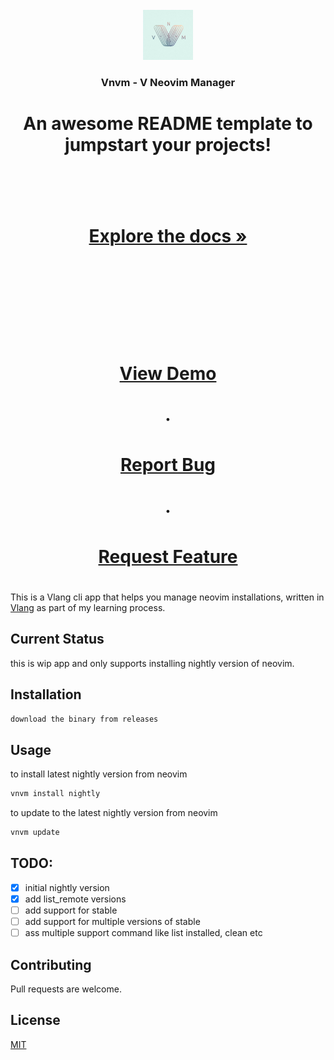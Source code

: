 <!-- PROJECT LOGO -->
<br />
<div align="center">
    <img src="images/logo.jpeg" alt="Logo" width="80" height="80">

  <h3 align="center">Vnvm  - V Neovim Manager</h3>

  # <p align="center">
  #   An awesome README template to jumpstart your projects!
  #   <br />
  #   <a href="https://github.com/othneildrew/Best-README-Template"><strong>Explore the docs »</strong></a>
  #   <br />
  #   <br />
  #   <a href="https://github.com/othneildrew/Best-README-Template">View Demo</a>
  #   ·
  #   <a href="https://github.com/othneildrew/Best-README-Template/issues">Report Bug</a>
  #   ·
  #   <a href="https://github.com/othneildrew/Best-README-Template/issues">Request Feature</a>
  # </p>
</div>


This is a Vlang cli app that helps you manage neovim installations, written in [Vlang](https://vlang.io/) as part of my learning process.


## Current Status
this is wip app and only supports installing nightly version of neovim.

## Installation

```bash
download the binary from releases
```

## Usage

to install latest nightly version from neovim
```sh
vnvm install nightly
```

to update to the latest nightly version from neovim
```sh
vnvm update
```

## TODO:
- [x] initial nightly version
- [x] add list_remote versions
- [ ] add support for stable
- [ ] add support for multiple versions of stable
- [ ] ass multiple support command like list installed, clean etc

## Contributing

Pull requests are welcome. 


## License

[MIT](https://choosealicense.com/licenses/mit/)
